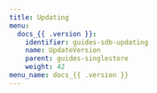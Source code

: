 ```yaml
---
title: Updating
menu:
  docs_{{ .version }}:
    identifier: guides-sdb-updating
    name: UpdateVersion
    parent: guides-singlestore
    weight: 42
menu_name: docs_{{ .version }}
---
```

